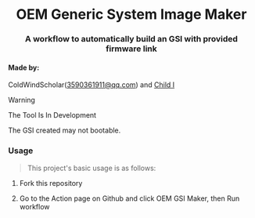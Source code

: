 <div align="center">
  <h1>OEM Generic System Image Maker</h1>
  <h3>A workflow to automatically build an GSI with provided firmware link</h3>
</div>

#### Made by:
ColdWindScholar(3590361911@qq.com) and [Child I](https://github.com/haizi123-2)

> [!WARNING]
> 
> The Tool Is In Development
> 
> The GSI created may not bootable.

### Usage
> This project's basic usage is as follows:

1. Fork this repository

2. Go to the Action page on Github and click OEM GSI Maker, then Run workflow
